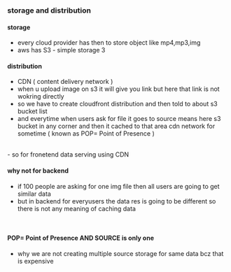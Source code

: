 ### storage and distribution

#### storage
- every cloud provider has then to store object like mp4,mp3,img
- aws has S3 - simple storage 3

#### distribution
- CDN ( content delivery network ) 
- when u upload image on s3 it will give you link but here that link is not wokring directly
- so we have to create cloudfront distribution and then told to about s3 bucket list
- and everytime when users ask for file it goes to source means here s3 bucket in any corner and then it cached to that area cdn network for sometime ( known as POP= Point of Presence )

<br/>
- so for fronetend data serving using CDN

#### why not for backend
- if 100 people are asking for one img file then all users are going to get similar data
- but in backend for everyusers the data res is going to be different so there is not any meaning of caching data

<br/>

#### POP= Point of Presence AND SOURCE is only one
- why we are not creating multiple source storage for same data bcz that is expensive

